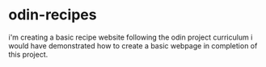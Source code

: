 # odin-recipes
i'm creating a basic recipe website following the odin project curriculum
i would have demonstrated how to create a basic webpage in completion of this project.
